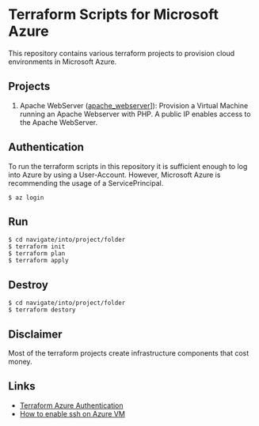 # Terraform Scripts for Microsoft Azure

This repository contains various terraform projects to provision cloud environments in Microsoft Azure.

## Projects
1. Apache WebServer ([apache_webserver](https://github.com/heikostumpf/terraform.azure/tree/master/apache_webserver)]): Provision a Virtual Machine running an Apache Webserver with PHP. A public IP enables access to the Apache WebServer.

## Authentication
To run the terraform scripts in this repository it is sufficient enough to log into Azure by using a User-Account. However, Microsoft Azure is recommending the usage of a ServicePrincipal.

```
$ az login
```

## Run
```
$ cd navigate/into/project/folder
$ terraform init
$ terraform plan
$ terraform apply
```

## Destroy
```
$ cd navigate/into/project/folder
$ terraform destory
```

## Disclaimer
Most of the terraform projects create infrastructure components that cost money.

## Links
* [Terraform Azure Authentication](https://www.terraform.io/docs/providers/azurerm/auth/azure_cli.html)
* [How to enable ssh on Azure VM](https://medium.com/techinpieces/practical-azure-how-to-enable-ssh-on-azure-vm-84d8fba8103e)
